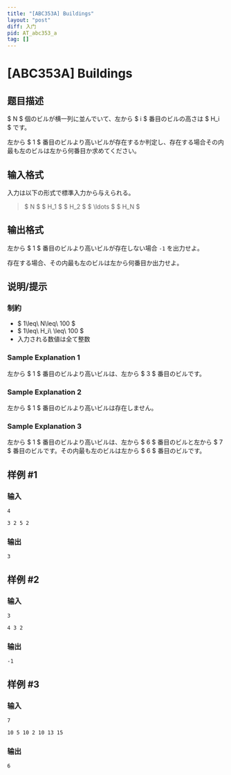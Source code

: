 ```yaml
---
title: "[ABC353A] Buildings"
layout: "post"
diff: 入门
pid: AT_abc353_a
tag: []
---
```


# [ABC353A] Buildings

## 题目描述

[problemUrl]: https://atcoder.jp/contests/abc353/tasks/abc353_a

$ N $ 個のビルが横一列に並んでいて、左から $ i $ 番目のビルの高さは $ H_i $ です。

左から $ 1 $ 番目のビルより高いビルが存在するか判定し、存在する場合その内最も左のビルは左から何番目か求めてください。

## 输入格式

入力は以下の形式で標準入力から与えられる。

> $ N $ $ H_1 $ $ H_2 $ $ \ldots $ $ H_N $

## 输出格式

左から $ 1 $ 番目のビルより高いビルが存在しない場合 `-1` を出力せよ。

存在する場合、その内最も左のビルは左から何番目か出力せよ。

## 说明/提示

### 制約

- $ 1\leq\ N\leq\ 100 $
- $ 1\leq\ H_i\ \leq\ 100 $
- 入力される数値は全て整数
 
### Sample Explanation 1

左から $ 1 $ 番目のビルより高いビルは、左から $ 3 $ 番目のビルです。

### Sample Explanation 2

左から $ 1 $ 番目のビルより高いビルは存在しません。

### Sample Explanation 3

左から $ 1 $ 番目のビルより高いビルは、左から $ 6 $ 番目のビルと左から $ 7 $ 番目のビルです。その内最も左のビルは左から $ 6 $ 番目のビルです。

## 样例 #1

### 输入

```
4
3 2 5 2
```

### 输出

```
3
```

## 样例 #2

### 输入

```
3
4 3 2
```

### 输出

```
-1
```

## 样例 #3

### 输入

```
7
10 5 10 2 10 13 15
```

### 输出

```
6
```

